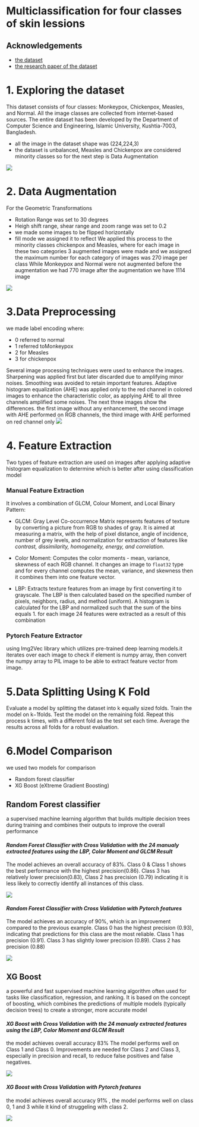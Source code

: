 
# Multiclassification for four classes of skin lessions





## Acknowledgements

 - [the dataset](https://www.kaggle.com/datasets/dipuiucse/monkeypoxskinimagedataset)
 - [the research paper of the dataset ](https://www.sciencedirect.com/science/article/pii/S0893608023000850#:~:text=Furthermore%2C%20we%20proposed%20and%20evaluated,93.19%25%20and%2098.91%25%20respectively.)

# 1. Exploring the dataset

This dataset consists of four classes: Monkeypox, Chickenpox, Measles, and Normal. All the image classes are collected from internet-based sources. The entire dataset has been developed by the Department of Computer Science and Engineering, Islamic University, Kushtia-7003, Bangladesh.
- all the image in the dataset shape was (224,224,3)
- the dataset is unbalanced, Measles and Chickenpox are considered minority classes so for the next step is Data Augmentation
<img src="https://github.com/kholoudabdelmohsen7/Multiclassification-for-four-classes-of-skin-lessions/blob/b65047f8bf5f84d3f23c58acbf3ac3835f3aceff/unbalanced.png">

# 2. Data Augmentation
For the Geometric Transformations

- Rotation Range was set to 30 degrees
- Heigh shift range, shear range and zoom range was set to 0.2
-  we made some images to be flipped horizontally 
- fill mode we assigned it to reflect
We applied this process to the minority classes chickenpox and Measles, where for each image in these two categories 3 augmented images were made and we assigned the maximum number for each category of images was 270 image per class
While Monkeypox and Normal were not augmented
before the augmentation we had 770 image after the augmentation we have 1114 image
<img src="https://github.com/kholoudabdelmohsen7/Multiclassification-for-four-classes-of-skin-lessions/blob/00d98571bed881aebe56bbdc241918655c62f69c/bal.png">

# 3.Data Preprocessing
 we made label encoding where: 
 - 0 referred to normal
 - 1 referred toMonkeypox
 - 2 for Measles 
 - 3 for chickenpox

Several image processing techniques were used to enhance the images. Sharpening was applied first but later discarded due to amplifying minor noises. Smoothing was avoided to retain important features. Adaptive histogram equalization (AHE) was applied only to the red channel in colored images to enhance the characteristic color, as applying AHE to all three channels amplified some noises. The next three images show the differences.
the first image without any enhancement, the second image with AHE performed on
RGB channels, the third image with AHE performed on red channel only
<img src="https://github.com/kholoudabdelmohsen7/Multiclassification-for-four-classes-of-skin-lessions/blob/00d98571bed881aebe56bbdc241918655c62f69c/ahe.png" >

# 4. Feature Extraction
Two types of feature extraction are used on images after applying adaptive histogram
equalization to determine which is better after using classification model
### Manual Feature Extraction
It involves a combination of GLCM, Colour Moment, and Local Binary Pattern:

- GLCM: Gray Level Co-occurrence Matrix represents features of texture by converting a picture from RGB to shades of gray. It is aimed at measuring a matrix, with the help of pixel distance, angle of incidence, number of grey levels, and normalization for extraction of features like *contrast, dissimilarity, homogeneity, energy, and correlation*.

- Color Moment: Computes the color moments - mean, variance, skewness of each RGB channel. It changes an image to `float32` type and for every channel computes the mean, variance, and skewness then it combines them into one feature vector.

- LBP: Extracts texture features from an image by first converting it to grayscale. The LBP is then calculated based on the specified number of pixels, neighbors, radius, and method (uniform). A histogram is calculated for the LBP and normalized such that the sum of the bins equals 1.
for each image 24 features were extracted as a result of this combination

### Pytorch Feature Extractor
using Img2Vec library which utilizes pre-trained deep learning models.it
iterates over each image to check if element is numpy array, then convert the
numpy array to PIL image to be able to extract feature vector from image.

# 5.Data Splitting Using K Fold
Evaluate a model by splitting the dataset into k equally sized folds.
Train the model on k−1folds.
Test the model on the remaining fold.
Repeat this process k times, with a different fold as the test set each time.
Average the results across all folds for a robust evaluation.

# 6.Model Comparison
we used two models for comparison 
- Random forest classifier
- XG Boost (eXtreme Gradient Boosting)

## Random Forest classifier
a supervised machine learning algorithm that builds multiple decision trees during
training and combines their outputs to improve the overall performance
#### *Random Forest Classifier with Cross Validation with the 24 manualy extracted features using the LBP, Color Moment and GLCM Result*
The model achieves an overall
accuracy of 83%.
Class 0 & Class 1 shows the
best performance with the
highest precision(0.86).
Class 3 has relatively lower
precision(0.83),
Class 2 has precision (0.79)
indicating it is less likely to
correctly identify all
instances of this class.

<img src="https://github.com/kholoudabdelmohsen7/Multiclassification-for-four-classes-of-skin-lessions/blob/00d98571bed881aebe56bbdc241918655c62f69c/rf24.png">

#### *Random Forest Classifier with Cross Validation with Pytorch features*
The model achieves an
accuracy of 90%, which is
an improvement compared
to the previous example.
Class 0 has the highest
precision (0.93), indicating
that predictions for this class
are the most reliable.
Class 1 has precision (0.91).
Class 3 has slightly lower
precision (0.89).
Class 2 has precision (0.88)

<img src="https://github.com/kholoudabdelmohsen7/Multiclassification-for-four-classes-of-skin-lessions/blob/f70154f9e36eddd690524cd8cf5c9c740c7c6f2e/rf%20pytorch.png">

## XG Boost
a powerful and fast supervised machine
learning algorithm often used for tasks like classification, regression, and ranking. It is
based on the concept of boosting, which combines the predictions of multiple
models (typically decision trees) to create a stronger, more accurate model

#### *XG Boost with Cross Validation with the 24 manualy extracted features using the LBP, Color Moment and GLCM Result*
the model achieves overall accuracy 83%
The model performs well on Class 1 and Class 0.
Improvements are needed for Class 2 and Class 3, especially in precision and recall, to reduce false positives and false negatives.

<img src="https://github.com/kholoudabdelmohsen7/Multiclassification-for-four-classes-of-skin-lessions/blob/00d98571bed881aebe56bbdc241918655c62f69c/xg24.png">

#### *XG Boost with Cross Validation with Pytorch features*
the model achieves overall accuracy 91%
, the model performs well on class 0, 1 and 3 while it kind of struggeling with class 2.

<img src="https://github.com/kholoudabdelmohsen7/Multiclassification-for-four-classes-of-skin-lessions/blob/00d98571bed881aebe56bbdc241918655c62f69c/xg%20pytorch.png">











